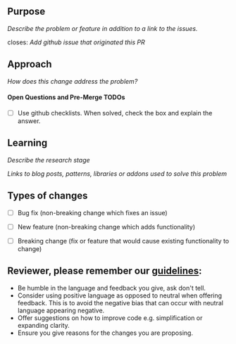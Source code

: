 ## Purpose
_Describe the problem or feature in addition to a link to the issues._

closes: _Add github issue that originated this PR_

## Approach
_How does this change address the problem?_

#### Open Questions and Pre-Merge TODOs
- [ ] Use github checklists. When solved, check the box and explain the answer.

## Learning
_Describe the research stage_

_Links to blog posts, patterns, libraries or addons used to solve this problem_


## Types of changes

- [ ] Bug fix (non-breaking change which fixes an issue)

- [ ] New feature (non-breaking change which adds functionality)

- [ ] Breaking change (fix or feature that would cause existing functionality to change)

## Reviewer, please remember our [guidelines](https://datacite.atlassian.net/wiki/spaces/TEC/pages/1168375809/Pull+Request+Guidelines):

- Be humble in the language and feedback you give, ask don't tell.
- Consider using positive language as opposed to neutral when offering feedback. This is to avoid the negative bias that can occur with neutral language appearing negative.
- Offer suggestions on how to improve code e.g. simplification or expanding clarity.
- Ensure you give reasons for the changes you are proposing.
